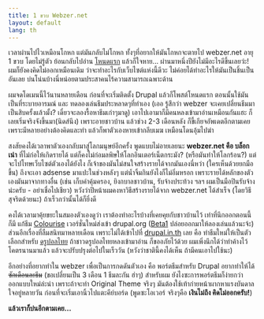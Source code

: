 ```yaml
---
title: 1 ขวบ Webzer.net
layout: default
lang: th
---
```


<p>
เวลาผ่านไปไวเหมือนโกหก แต่มันกลับไม่โกหก ทั้งๆที่อยากให้มันโกหกจะตายไป webzer.net อายุ 1 ขวบ โดยไม่รู้ตัว ย้อนกลับไปอ่าน <a href="/node/1/">โหนดแรก</a> แล้วก็ใจหาย... ผ่านมาหนึ่งปียังไม่มีอะไรดีขึ้นเลยว่ะ! ผมก็ยังคงคิดไม่ออกเหมือนเดิม ว่าจะทำอะไรกับเว็บไซต์แห่งนี้ดีวะ ไม่ค่อยได้ทำอะไรให้มันเป็นชิ้นเป็นอันเลย บ่นโน่นบ้างนี่หน่อยตามประสาคนไร้ความสามารถเฉพาะด้าน
</p>
<p>
ผมจดโดเมนนี้ไว้นานหลายเดือน ก่อนที่จะเริ่มติดตั้ง Drupal แล้วก็โพสต์โหนดแรก ตอนนั้นใช้มันเป็นที่ระบายอารมณ์ และ ทดลองเล่นธีมประหลาดๆที่ทำเอง (เออ รู้สึกว่า webzer จะเคยเปลี่ยนธีมมาเป็นสิบครั้งแล้วมั้ง? เดี๋ยวจะลองรื้อหาธีมเก่าๆมาดู) เอาไปเอามาก็มีคนหลงเข้ามาอ่านเหมือนกันแฮะ ก็เลยเริ่มจริงจังขึ้นมา(นิดส์นึง) เพราะอายชาวบ้าน แล้วช่วง 2-3 เดือนหลัง ก็ขี้เกียจอัพเดตอีกตามเคย เพราะมีหลายอย่างต้องคิดและทำ แล้วก็พาตัวเองหายเข้ากลีบเมฆ เหมือนโดนอุ้มไปฆ่า
</p>
<!--break--><p>
สงสัยคงได้เวลาพาตัวเองกลับมาสู่โลกมนุษย์อีกครั้ง พูดแบบไม่อายเลยนะ <strong>webzer.net คือ บล็อกเน่า</strong> ที่ไม่ก่อให้เกิดรายได้ แต่ก็คงไม่ก่อมลพิษให้โลกอินเตอร์เน็ตกระมัง? (หรือมันทำให้โลกร้อน?) แต่จะไปโทษเว็บไซต์ตัวเองได้ยังไง ก็เจ้าของมันไม่สนใจสร้างรายได้จากมันเองนี่หว่า​ (ใครเห็นด้วยยกมือขึ้น) ถึงจะเอา adsense มาแปะในช่วงหลังๆ แต่น้ำจิ้มกินยังไงก็ไม่อิ่มหรอก เพราะรายได้หลักของตัวเองมันมาจากทางอื่น (เช่น เก็บค่าคุ้มครอง, ยิงกบาลชาวบ้าน, รับจ้างประท้วง ฯลฯ ผมเป็นมือปินรับจ้างน่ะครับ - อย่าเชื่อไปเชียว) หวังว่าปีหน้าผมคงหาวิธีสร้างรายได้จาก webzer.net ได้สำเร็จ (โดยวิธีสุจริตด้วยนะ) ถ้าเร็วกว่านั้นได้ก็ยิ่งดี
</p>
<p>
คงได้เวลามาคุ้ยขยะในสมองตัวเองดูว่า เราต้องทำอะไรบ้างที่เคยคุยกับชาวบ้านไว้ เท่าที่นึกออกตอนนี้ ก็มี แก้ธีม <a href="http://drupal.org/project/colourise">Colourise</a> เวอร์ชั่นใหม่ส่งเข้า drupal.org (<a href="http://drupal.org/node/368411">Beta1</a> ปล่อยออกมาให้ลองเล่นแล้วนะจ้ะ) ส่วนอีกเรื่องที่ลืมสนิทมาหลายเดือน เพราะไม่ได้เข้าไปที่ <a href="http://drupal.in.th/">drupal.in.th</a> เลย คือ ทำธีมใหม่ให้เป็นตัวเลือกสำหรับ <a href="http://drupal.in.th/">ดรูปอลไทย</a> ถ้าชาวดรูปอลไทยหลงเข้ามาอ่าน ก็ขออภัยไว้ด้วย ผมเพิ่งนึกได้ว่าทำค้างไว้โคตรนานมาแล้ว แล้วจะปรับปรุงต่อไปในเร็ววัน (หวังว่าชาตินี้คงได้เห็น ถ้ามีคนเอาไปใช้นะ)
</p>
<p>
อีกอย่างที่อยากทำใน webzer เพื่อเป็นการกดดันตัวเอง คือ พอร์ตธีมสำหรับ Drupal อยากทำให้ได้ <del>ซักเดือนละธีม</del> (ขอเปลี่ยนเป็น 3 เดือน 1 ธีมละกัน ฮ่าๆ) สำหรับผม ยังไงซะการพอร์ตธีมก็ง่ายกว่าออกแบบใหม่ล่ะน่า เพราะถ้าจะทำ Original Theme จริงๆ มันต้องใช้เท้าก่ายหน้าผากหาแรงบันดาลใจอยู่หลายวัน ก่อนที่จะเริ่มเอานิ้วไปแตะคีย์บอร์ด (พูดซะโอเวอร์ จริงๆคือ <strong>เงินไม่ถึง คิดไม่ออกครับ!</strong>)
</p>
<p>
<strong>แล้วเราก็บ่นอีกตามเคย...</strong>
</p>
